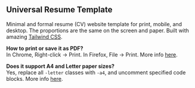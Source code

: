 Universal Resume Template
---------

Minimal and formal resume (CV) website template for print, mobile, and desktop. The proportions are the same on the screen and paper. Built with amazing [Tailwind CSS](https://tailwindcss.com/).

**How to print or save it as PDF?**  
In Chrome, Right-click → Print. In Firefox, File → Print. More info [here](#printing).

**Does it support A4 and Letter paper sizes?**  
Yes, replace all `-letter` classes with `-a4`, and uncomment specified code blocks. More info [here](#a4-size-variant).
